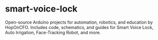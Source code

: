 # smart-voice-lock
Open-source Arduino projects for automation, robotics, and education by HopOnCFO. Includes code, schematics, and guides for Smart Voice Lock, Auto Irrigation, Face-Tracking Robot, and more.
